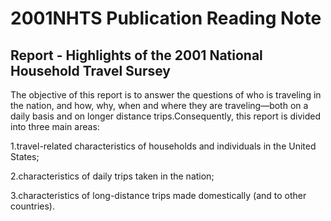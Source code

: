 # 2001NHTS Publication Reading Note

## Report - Highlights of the 2001 National Household Travel Sursey

The objective of this report is to answer the questions of who is traveling in the nation, and how, why, when and where they are traveling—both on a daily basis and on longer distance trips.Consequently, this report is divided into three main areas:

1.travel-related characteristics of households and individuals in the United States;

2.characteristics of daily trips taken in the nation;

3.characteristics of long-distance trips made domestically (and to other countries).


## 
